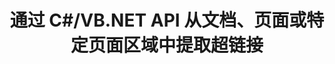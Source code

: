 ---
############################# Static ############################
layout: "auto-gen-gist"
draft: false
path: "zh/parser/net/extract/ost/"
otherformats: DOC DOT DOCX DOCM DOTX DOTM TXT ODT OTT RTF PDF XHTML MHTML MD XML EPUB FB2 CHM XLS XLT XLSX XLSM XLSB XLTX XLTM ODS CSV OTS XLA XLAM PPT PPTX  PPS POT PPSX PPTM POTX PPSM ODP OTP PST EML EMLX MSG ONE 

############################# Head ############################
head_title: ".NET API 从文档、页面或页面区域解析和提取超链接"
head_description: "GroupDocs.Parser .NET API 使软件程序员能够从 PDF、DOCX、XLSX、CSV、PPTX、EML、MSG、EPUB 等的文档、页面或页面区域中提取超链接。"

############################# Header ############################
title: "通过 C#/VB.NET API 从文档、页面或特定页面区域中提取超链接"
description: "GroupDocs.Parser .NET API 允许软件开发人员从 PDF、DOC、DOCX、PPT、PPTX、EML、MSG、XLS、XLSX、CSV、ODT、RTF、EPUB 等的文档、页面或页面区域解析和提取超链接 文件。"

######################### Download Button #######################
button:
    enable: true

############################# About ############################
about:
    enable: true
    title: "如何通过 .NET 从文档或页面中解析和提取超链接？"
    content: |
       超链接是指向整个文档或文档中特定部分的一段文本或图像或图标。 超链接的使用允许用户导航到网页或文档。 通常需要从文档中提取超链接并使用它来访问外部文档或网页。 GroupDocs.Parser .NET API 是一个引人入胜的文档文本提取 API，它为实现文本和元数据提取解决方案提供了完整的功能。 它支持从 PDF、电子邮件、电子书、Microsoft Office 格式中提取文本和超链接：Word（DOC、DOCX）、PowerPoint（PPT、PPTX）、Excel（XLS、XLSX）、LibreOffice 格式等等。 它支持文档解析、提取纯文本和结构化文本、按关键字搜索文本、提取元数据或图像、容器以及附件等多种高级功能。
############################# content ############################
steps:
    enable: true
    block:
    - title_left: "通过 .NET 从 OST 文档中提取超链接"
      content_left: |
       GroupDocs.Parser .NET 完全支持从 OST 文档中提取超链接。 以下 C# .NET 代码示例演示了如何在 OST 文档中提取超链接。

      title_right: "如何提取超链接"
      content_right: |
        * 创建 [Parser](https://apireference.groupdocs.com/parser/net/groupdocs.parser/parser) 的实例
        * 检查文档以获取超链接提取支持
        * 从文档中提取超链接
        * 调用 [GetHyperlinks](https://apireference.groupdocs.com/parser/net/groupdocs.parser/parser/methods/gehyperlinks) 方法从整个文档中提取所有超链接。
        * 遍历超链接并打印超链接 URL

      gisthash: "35be3a09e0135c65be790c42c5c86d37"
      gistfile: "Extract_hyperlinks_form_documents.cs"

    - title_left: "从 OST 文档页面中提取超链接"
      content_left: |
       GroupDocs.Parser .NET 允许软件开发人员使用几行代码从 OST 文档中提取超链接。 下面的 C# .NET 代码显示了 OST 文档中的超链接提取。

      title_right: "通过 .NET 提取超链接"
      content_right: |
        * 创建 [Parser](https://apireference.groupdocs.com/parser/net/groupdocs.parser/parser) 的实例 
        * 检查文档以获取超链接提取支持
        * 通过调用[GetDocumentInfo](https://apireference.groupdocs.com/parser/net/groupdocs.parser/parser/methods/getdocumentinfo) 获取文档信息
        * 遍历页面并打印页码
        * 从文档中提取超链接
        * 调用 [GetHyperlinks](https://apireference.groupdocs.com/parser/net/groupdocs.parser/parser/methods/gehyperlinks) 方法从整个文档中提取所有超链接。
        * 遍历超链接并打印超链接 URL
     
      gisthash: "e71f8e39ba36ebf97034dfbf6fceeec1"
      gistfile: "hyperlinks_extraction_form_documents_page.cs"
      
    - title_left: "从 OST 文档页面区域提取超链接"
      content_left: |
       GroupDocs.Parser .NET API 完全支持从 OST 文档中轻松提取超链接。 以下 .NET 代码示例演示了如何从 OST 文档页面区域中提取超链接。

      title_right: "如何使用 .NET 提取超链接"
      content_right: |
        * 创建 [Parser](https://apireference.groupdocs.com/parser/net/groupdocs.parser/parser) 的实例 
        * 检查文档以获取超链接提取支持
        * 创建用于超链接提取的选项
        * 调用 [GetHyperlinks](https://apireference.groupdocs.com/parser/net/groupdocs.parser/parser/methods/gehyperlinks) 方法从整个文档中提取所有超链接。
        * 遍历超链接并打印超链接 URL
     
      gisthash: "eefbede6f391ea44ddb6901edb353950"
      gistfile: "hyperlinks_extraction_from__documents_page_area.cs"

    - title_left: "系统要求"
      content_left: |
        所有主要平台和操作系统都支持 GroupDocs.Assembly .NET API。 如需完整的系统要求指南，请访问 [系统要求](hhttps://docs.groupdocs.com/parser/net/system-requirements/) 在执行以下代码之前，请确保您已安装以下先决条件 系统：
         * 操作系统：Microsoft Windows、Linux、MacOS
         * 开发环境：Visual Studio、Xamarin、MonoDevelop 等
         * 框架：.NET Framework、.NET Standard、.NET Core、Mono
         * 从 [NuGet](https://www.nuget.org/packages/GroupDocs.parser/) 获取最新版本的 GroupDocs.Assembly .NET API
        
      title_right: "为什么使用 GroupDocs.Assembly"
      content_right: |
        * 从任何受支持的文档中提取纯文本支持
        * 通过用户定义的模板解析文档。
        * 完全支持结构化文本提取
        * 通过关键字和正则表达式进行文本搜索
        * 提取格式化文本、元数据、图像、容器和附件。
        * 提取一些支持的文档格式的目录。
        * 从 PDF 文档中解析表单数据。
        * 从文档中提取超链接

demos:
    enable: true


more_formats:
    enable: true


back_to_top:
    enable: true
---